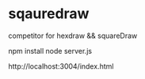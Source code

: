 # sqauredraw
competitor for hexdraw && squareDraw

npm install
node server.js

http://localhost:3004/index.html
